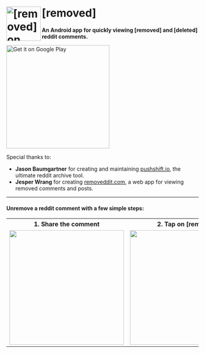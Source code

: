 # [removed] <a target="_blank" href='https://play.google.com/store/apps/details?id=com.humzaman.removed'><img alt= '[removed] on Google Play' src="https://user-images.githubusercontent.com/13255511/74567142-b74a0380-4f3a-11ea-990b-c7d30f3fa078.png" width="90px" align="left"></a>
__An Android app for quickly viewing [removed] and [deleted] reddit comments.__

<a target="_blank" href='https://play.google.com/store/apps/details?id=com.humzaman.removed'><img alt='Get it on Google Play' src='https://play.google.com/intl/en_us/badges/static/images/badges/en_badge_web_generic.png' width="270px"/></a>

Special thanks to: 
* __Jason Baumgartner__ for creating and maintaining <a href="https://pushshift.io">pushshift.io</a>, the ultimate reddit archive tool.
* __Jesper Wrang__ for creating <a href="https://removeddit.com">removeddit.com</a>, a web app for viewing removed comments and posts.

----

#### Unremove a reddit comment with a few simple steps:

<table style="width:100%">
    <tr>
        <th>1. Share the comment</th>
        <th>2. Tap on [removed]</th> 
        <th>3. Comment unremoved!</th>
    </tr>
    <tr>
        <td><img src="https://user-images.githubusercontent.com/13255511/74518321-3b6b9f00-4ed9-11ea-8cdc-baa133e7a78b.jpg" width="300px"/></td>
        <td><img src="https://user-images.githubusercontent.com/13255511/74520913-1d546d80-4ede-11ea-8fae-a7c6aed78220.jpg" width="300px"/></td> 
        <td><img src="https://user-images.githubusercontent.com/13255511/74520915-1f1e3100-4ede-11ea-8cac-d791f773324f.jpg" width="300px"/></td>
    </tr>
</table>
